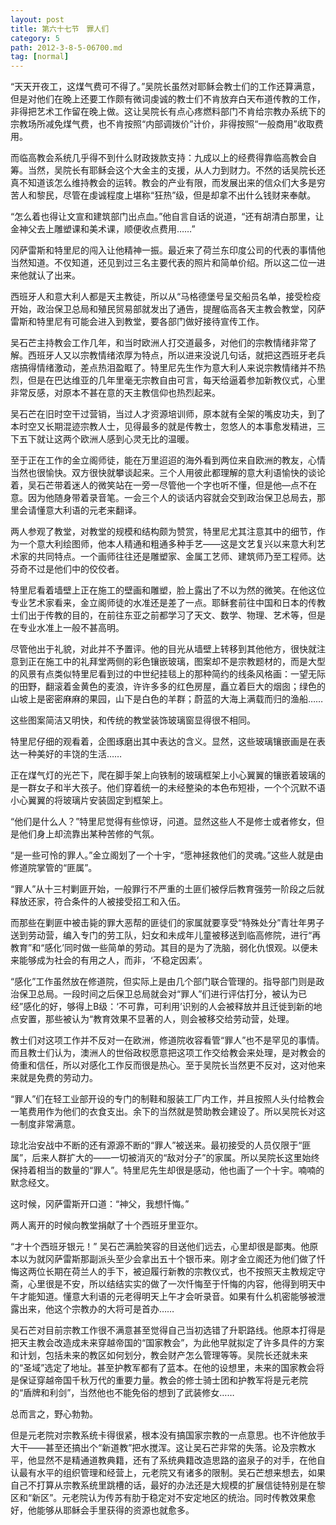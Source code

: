 ```yaml
---
layout: post
title: 第六十七节　罪人们
category: 5
path: 2012-3-8-5-06700.md
tag: [normal]
---
```


“天天开夜工，这煤气费可不得了。”吴院长虽然对耶稣会教士们的工作还算满意，但是对他们在晚上还要工作颇有微词虔诚的教士们不肯放弃白天布道传教的工作，非得把艺术工作留在晚上做。这让吴院长有点心疼燃料部门不肯给宗教办系统下的宗教场所减免煤气费，也不肯按照“内部调拨价”计价，非得按照“一般商用”收取费用。

而临高教会系统几乎得不到什么财政拨款支持：九成以上的经费得靠临高教会自筹。当然，吴院长有耶稣会这个大金主的支援，从人力到财力。不然的话吴院长还真不知道该怎么维持教会的运转。教会的产业有限，而发展出来的信众们大多是穷苦人和黎民，尽管在虔诚程度上堪称“狂热”级，但是却拿不出什么钱财来奉献。

“怎么着也得让文宣和建筑部门出点血。”他自言自话的说道，“还有胡清白那里，让金神父去上雕塑课和美术课，顺便收点费用……”

冈萨雷斯和特里尼的闯入让他精神一振。最近来了荷兰东印度公司的代表的事情他当然知道。不仅知道，还见到过三名主要代表的照片和简单价绍。所以这二位一进来他就认了出来。

西班牙人和意大利人都是天主教徒，所以从“马格德堡号呈交船员名单，接受检疫开始，政治保卫总局和殖民贸易部就发出了通告，提醒临高各天主教会教堂，冈萨雷斯和特里尼有可能会进入到教堂，要各部门做好接待宣传工作。

吴石芒主持教会工作几年，和当时欧洲人打交道最多，对他们的宗教情绪非常了解。西班牙人又以宗教情绪浓厚为特点，所以进来没说几句话，就把这西班牙老兵痞搞得情绪激动，差点热泪盈眶了。特里尼先生作为意大利人来说宗教情绪并不热烈，但是在巴达维亚的几年里毫无宗教自由可言，每天给逼着参加新教仪式，心里非常反感，对原本不甚在意的天主教信仰也热烈起来。

吴石芒在旧时空干过营销，当过人才资源培训师，原本就有全架的嘴皮功夫，到了本时空又长期混迹宗教人士，见得最多的就是传教士，忽悠人的本事愈发精进，三下五下就让这两个欧洲人感到心灵无比的温暖。

至于正在工作的金立阁师徒，能在万里迢迢的海外看到两位来自欧洲的教友，心情当然也很愉快。双方很快就攀谈起来。三个人用彼此都理解的意大利语愉快的谈论着，吴石芒带着迷人的微笑站在一旁一尽管他一个字也听不懂，但是他―点不在意。因为他随身带着录音笔。一会三个人的谈话内容就会交到政治保卫总局去，那里会请懂意大利语的元老来翻译。

两人参观了教堂，对教堂的规模和结构颇为赞赏，特里尼尤其注意其中的细节，作为一个意大利绘图师，他本人精通和粗通多种手艺――这是文艺复兴以来意大利艺术家的共同特点。一个画师往往还是雕塑家、金属工艺师、建筑师乃至工程师。达芬奇不过是他们中的佼佼者。

特里尼看着墙壁上正在施工的壁画和雕塑，脸上露出了不以为然的微笑。在他这位专业艺术家看来，金立阁师徒的水准还是差了一点。耶稣套前往中国和日本的传教士们出于传教的目的，在前往东亚之前都学习了天文、数学、物理、艺术等，但是在专业水准上一般不甚高明。

尽管他出于礼貌，对此并不予置评。他的目光从墙壁上转移到其他他方，很快就注意到正在施工中的礼拜堂两侧的彩色镶嵌玻璃，图案却不是宗教题材的，而是大型的风景有点类似特里尼看到过的中世纪挂毯上的那种简约的线条风格画：一望无际的田野，翻滚着金黄色的麦浪，许许多多的红色房屋，矗立着巨大的烟囱；绿色的山坡上是密密麻麻的果园，山下是白色的羊群；蔚蓝的大海上满载而归的渔船……

这些图案简洁又明快，和传统的教堂装饰玻璃窗显得很不相同。

特里尼仔细的观看着，企图琢磨出其中表达的含义。显然，这些玻璃镶嵌画是在表达一种美好的丰饶的生活……

正在煤气灯的光芒下，爬在脚手架上向铁制的玻璃框架上小心翼翼的镶嵌着玻璃的是一群女子和半大孩子。他们穿着统一的未经整染的本色布短褂，一个个沉默不语小心翼翼的将玻璃片安装固定到框架上。

“他们是什么人？”特里尼觉得有些惊讶，问道。显然这些人不是修士或者修女，但是他们身上却流靠出某种苦修的气氛。

“是一些可怜的罪人。”金立阁划了一个十宇，“愿神拯救他们的灵魂。”这些人就是由修道院掌管的“匪属”。

“罪人”从十三村剿匪开始，一般罪行不严重的土匪们被俘后教育强劳一阶段之后就释放还家，符合条件的人被接受招工和入伍。

而那些在剿匪中被击毙的罪大恶帮的匪徒们的家属就要享受“特殊处分”青壮年男子送到劳动营，编入专门的劳工队，妇女和未成年儿童被移送到临高修院，进行“再教育”和“感化’同时做一些简单的劳动。其目的是为了洗脑，弱化仇恨观。以便未来能够成为社会的有用之人，而非，‘不稳定因素’。

“感化”工作虽然放在修道院，但实际上是由几个部门联合管理的。指导部门则是政治保卫总局。一段时间之后保卫总局就会对“罪人”们进行评估打分，被认为已经”感化的好，够得上B级：‘不可靠，可利用’识别的人会被释放并且迁徙到新的地点安置，那些被认为“教育效果不显著的人，则会被移交给劳动营，处理。

教士们对这项工作并不反对一在欧洲，修道院收容看管“罪人”也不是罕见的事情。而且教士们认为，澳洲人的世俗政权愿意把这项工作交给教会来处理，是对教会的倚重和信任，所以对感化工作反而很是热心。至于吴院长当然更不反对，这对他来来就是免费的劳动力。

“罪人”们在轻工业部开设的专门的制鞋和服装工厂内工作，并且按照人头付给教会一笔费用作为他们的衣食支出。余下的当然就是赞助教会建设了。所以吴院长对这一制度非常满意。

琼北治安战中不断的还有源源不断的“罪人”被送来。最初接受的人员仅限于“匪属”，后来人群扩大的――一切被消灭的“敌对分子”的家属。所以吴院长这里始终保持着相当的数量的“罪人”。特里尼先生却很是感动，他也画了一个十宇。喃喃的默念经文。

这时候，冈萨雷斯开口道：“神父，我想忏悔。”

两人离开的时候向教堂捐献了十个西班牙里亚尔。

“才十个西班牙银元！” 吴石芒满脸笑容的目送他们远去，心里却很是鄙夷。他原本以为就冈萨雷斯那副派头至少会拿出五十个银币来。刚才金立阁还为他们做了忏悔这两位长期在荷兰人的手下，被迫履行新教的宗教仪式，也不按照天主教规定守斋，心里很是不安，所以结结实实的做了一次忏悔至于忏悔的内容，他得到明天中午才能知道。懂意大利语的元老得明天上午才会听录音。如果有什么机密能够被泄露出来，他这个宗教办的大将可是首办……

吴石芒对目前宗教工作很不满意甚至觉得自己当初选错了升职路线。他原本打得是把天主教会改造成未来穿越帝国的“国家教会”，为此他早就拟定了许多具件的方案和计划，包括未来的教区如何划分，教会财产怎么管理等等。吴院长还就未来的“圣域”选定了地址。甚至护教军都有了蓝本。在他的设想里，未来的国家教会将是保证穿越帝国千秋万代的重要力量。教会的修士骑士团和护教军将是元老院的“盾牌和利剑”，当然他也不能免俗的想到了武装修女……

总而言之，野心勃勃。

但是元老院对宗教系统卡得很紧，根本没有搞国家宗教的一点意思。也不许他放手大干――甚至还搞出个“新道教”把水搅浑。这让吴石芒非常的失落。论及宗教水平，他显然不是精通道教典籍，还有了系统典籍改造思路的盗泉子的对手，在他自认最有水平的组织管理和经营上，元老院又有诸多的限制。吴石芒想来想去，如果自己不打算从宗教系统里跳槽的话，最好的办法还是大规模的扩展信徒特别是在黎区和“新区”。元老院认为传苏有肋于稳定对不安定地区的统治。同时传教效果愈好，他能够从耶稣会手里获得的资源也就愈多。